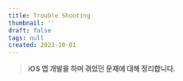 ```yaml
---
title: Trouble Shooting
thumbnail: ''
draft: false
tags: null
created: 2023-10-01
---
```



 > 
 > **iOS 앱 개발을 하며 겪었던 문제에 대해 정리합니다.**
